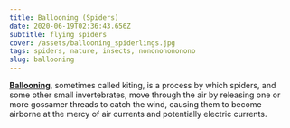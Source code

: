 ```yaml
---
title: Ballooning (Spiders)
date: 2020-06-19T02:36:43.656Z
subtitle: flying spiders
cover: /assets/ballooning_spiderlings.jpg
tags: spiders, nature, insects, nonononononono
slug: ballooning
---
```


**[Ballooning](https://en.wikipedia.org/wiki/Ballooning_\(spider\))**, sometimes called kiting, is a process by which spiders, and some other small invertebrates, move through the air by releasing one or more gossamer threads to catch the wind, causing them to become airborne at the mercy of air currents and potentially electric currents.
